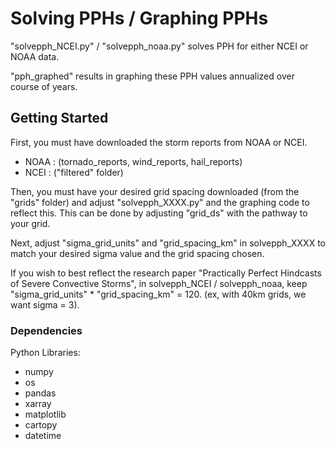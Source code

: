 # Solving PPHs / Graphing PPHs
"solvepph_NCEI.py" / "solvepph_noaa.py" solves PPH for either NCEI or NOAA data. 

"pph_graphed" results in graphing these PPH values annualized over course of years. 

## Getting Started
First, you must have downloaded the storm reports from NOAA or NCEI. 
- NOAA : (tornado_reports, wind_reports, hail_reports)
- NCEI : ("filtered" folder)
  
Then, you must have your desired grid spacing downloaded (from the "grids" folder) and adjust "solvepph_XXXX.py" and the graphing code to reflect this. This can be done by adjusting "grid_ds" with the pathway to your grid. 

Next, adjust "sigma_grid_units" and "grid_spacing_km" in solvepph_XXXX to match your desired sigma value and the grid spacing chosen. 

If you wish to best reflect the research paper "Practically Perfect Hindcasts of Severe Convective Storms", in solvepph_NCEI / solvepph_noaa, keep "sigma_grid_units" * "grid_spacing_km" = 120. (ex, with 40km grids, we want sigma = 3). 

### Dependencies
Python Libraries:
* numpy
* os
* pandas
* xarray
* matplotlib
* cartopy
* datetime


